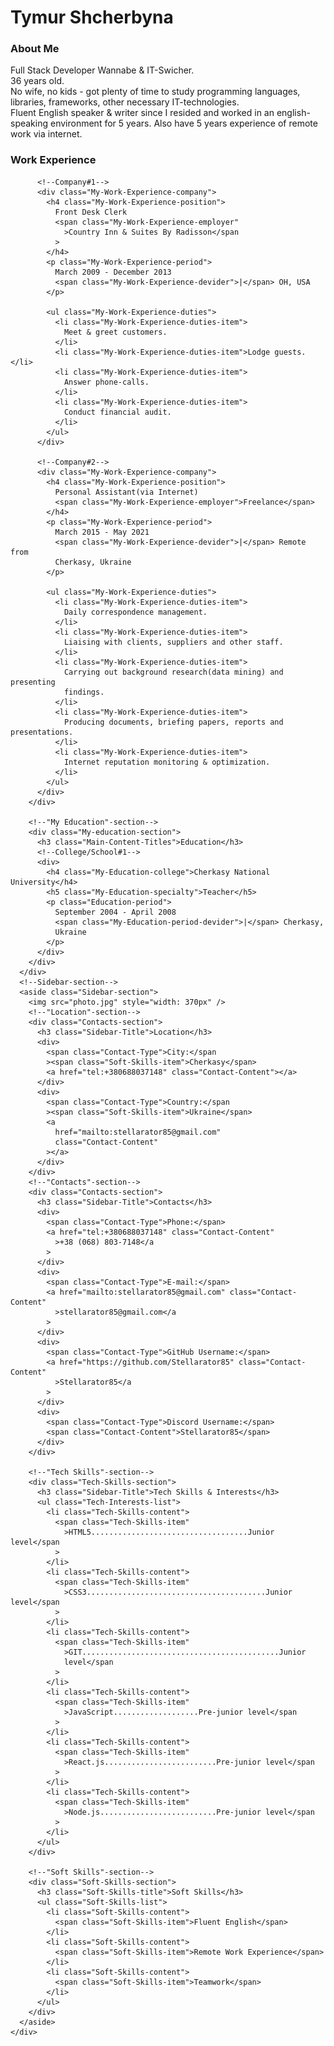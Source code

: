 <html lang="en">
  <head>
    <meta charset="UTF-8" />
    <meta http-equiv="X-UA-Compatible" content="IE=edge" />
    <meta name="viewport" content="width=device-width, initial-scale=1.0" />
    <title>Tymur Shcherbyna Curriculum Vitae</title>
    <link rel="preconnect" href="https://fonts.gstatic.com" />
    <link
      href="https://fonts.googleapis.com/css2?family=Montserrat:wght@400;700&display=swap"
      rel="stylesheet"
    />
    <link rel="stylesheet" href="style.css" />
  </head>
  <body>
    <!--Main section-->
    <div class="Main-section">
      <!--Main content section-->
      <div class="Main-Content-section">
        <div class="About-Me-section">
          <!--"About Me"-section-->
          <div>
            <h1 class="about-me-name">Tymur Shcherbyna</h1>
            <h3 class="Main-Content-Titles">About Me</h3>
            <p class="about-me-text">
              Full Stack Developer Wannabe & IT-Swicher.<br />
              36 years old.<br />
              No wife, no kids - got plenty of time to study programming
              languages, libraries, frameworks, other necessary
              IT-technologies.<br />
              Fluent English speaker & writer since I resided and worked in an
              english-speaking environment for 5 years. Also have 5 years
              experience of remote work via internet.
            </p>
          </div>
        </div>
        <!--"My Work Experience"-section-->
        <div class="My-Work-Experience-section">
          <h3 class="Main-Content-Titles">Work Experience</h3>

          <!--Company#1-->
          <div class="My-Work-Experience-company">
            <h4 class="My-Work-Experience-position">
              Front Desk Clerk
              <span class="My-Work-Experience-employer"
                >Country Inn & Suites By Radisson</span
              >
            </h4>
            <p class="My-Work-Experience-period">
              March 2009 - December 2013
              <span class="My-Work-Experience-devider">|</span> OH, USA
            </p>

            <ul class="My-Work-Experience-duties">
              <li class="My-Work-Experience-duties-item">
                Meet & greet customers.
              </li>
              <li class="My-Work-Experience-duties-item">Lodge guests.</li>
              <li class="My-Work-Experience-duties-item">
                Answer phone-calls.
              </li>
              <li class="My-Work-Experience-duties-item">
                Conduct financial audit.
              </li>
            </ul>
          </div>

          <!--Company#2-->
          <div class="My-Work-Experience-company">
            <h4 class="My-Work-Experience-position">
              Personal Assistant(via Internet)
              <span class="My-Work-Experience-employer">Freelance</span>
            </h4>
            <p class="My-Work-Experience-period">
              March 2015 - May 2021
              <span class="My-Work-Experience-devider">|</span> Remote from
              Cherkasy, Ukraine
            </p>

            <ul class="My-Work-Experience-duties">
              <li class="My-Work-Experience-duties-item">
                Daily correspondence management.
              </li>
              <li class="My-Work-Experience-duties-item">
                Liaising with clients, suppliers and other staff.
              </li>
              <li class="My-Work-Experience-duties-item">
                Carrying out background research(data mining) and presenting
                findings.
              </li>
              <li class="My-Work-Experience-duties-item">
                Producing documents, briefing papers, reports and presentations.
              </li>
              <li class="My-Work-Experience-duties-item">
                Internet reputation monitoring & optimization.
              </li>
            </ul>
          </div>
        </div>

        <!--"My Education"-section-->
        <div class="My-education-section">
          <h3 class="Main-Content-Titles">Education</h3>
          <!--College/School#1-->
          <div>
            <h4 class="My-Education-college">Cherkasy National University</h4>
            <h5 class="My-Education-specialty">Teacher</h5>
            <p class="Education-period">
              September 2004 - April 2008
              <span class="My-Education-period-devider">|</span> Cherkasy,
              Ukraine
            </p>
          </div>
        </div>
      </div>
      <!--Sidebar-section-->
      <aside class="Sidebar-section">
        <img src="photo.jpg" style="width: 370px" />
        <!--"Location"-section-->
        <div class="Contacts-section">
          <h3 class="Sidebar-Title">Location</h3>
          <div>
            <span class="Contact-Type">City:</span
            ><span class="Soft-Skills-item">Cherkasy</span>
            <a href="tel:+380688037148" class="Contact-Content"></a>
          </div>
          <div>
            <span class="Contact-Type">Country:</span
            ><span class="Soft-Skills-item">Ukraine</span>
            <a
              href="mailto:stellarator85@gmail.com"
              class="Contact-Content"
            ></a>
          </div>
        </div>
        <!--"Contacts"-section-->
        <div class="Contacts-section">
          <h3 class="Sidebar-Title">Contacts</h3>
          <div>
            <span class="Contact-Type">Phone:</span>
            <a href="tel:+380688037148" class="Contact-Content"
              >+38 (068) 803-7148</a
            >
          </div>
          <div>
            <span class="Contact-Type">E-mail:</span>
            <a href="mailto:stellarator85@gmail.com" class="Contact-Content"
              >stellarator85@gmail.com</a
            >
          </div>
          <div>
            <span class="Contact-Type">GitHub Username:</span>
            <a href="https://github.com/Stellarator85" class="Contact-Content"
              >Stellarator85</a
            >
          </div>
          <div>
            <span class="Contact-Type">Discord Username:</span>
            <span class="Contact-Content">Stellarator85</span>
          </div>
        </div>

        <!--"Tech Skills"-section-->
        <div class="Tech-Skills-section">
          <h3 class="Sidebar-Title">Tech Skills & Interests</h3>
          <ul class="Tech-Interests-list">
            <li class="Tech-Skills-content">
              <span class="Tech-Skills-item"
                >HTML5...................................Junior level</span
              >
            </li>
            <li class="Tech-Skills-content">
              <span class="Tech-Skills-item"
                >CSS3........................................Junior level</span
              >
            </li>
            <li class="Tech-Skills-content">
              <span class="Tech-Skills-item"
                >GIT............................................Junior
                level</span
              >
            </li>
            <li class="Tech-Skills-content">
              <span class="Tech-Skills-item"
                >JavaScript...................Pre-junior level</span
              >
            </li>
            <li class="Tech-Skills-content">
              <span class="Tech-Skills-item"
                >React.js.........................Pre-junior level</span
              >
            </li>
            <li class="Tech-Skills-content">
              <span class="Tech-Skills-item"
                >Node.js..........................Pre-junior level</span
              >
            </li>
          </ul>
        </div>

        <!--"Soft Skills"-section-->
        <div class="Soft-Skills-section">
          <h3 class="Soft-Skills-title">Soft Skills</h3>
          <ul class="Soft-Skills-list">
            <li class="Soft-Skills-content">
              <span class="Soft-Skills-item">Fluent English</span>
            </li>
            <li class="Soft-Skills-content">
              <span class="Soft-Skills-item">Remote Work Experience</span>
            </li>
            <li class="Soft-Skills-content">
              <span class="Soft-Skills-item">Teamwork</span>
            </li>
          </ul>
        </div>
      </aside>
    </div>
  </body>
</html>
